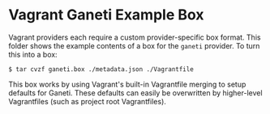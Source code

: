 # Vagrant Ganeti Example Box

Vagrant providers each require a custom provider-specific box format.
This folder shows the example contents of a box for the `ganeti` provider.
To turn this into a box:

```
$ tar cvzf ganeti.box ./metadata.json ./Vagrantfile
```

This box works by using Vagrant's built-in Vagrantfile merging to setup
defaults for Ganeti. These defaults can easily be overwritten by higher-level
Vagrantfiles (such as project root Vagrantfiles).

